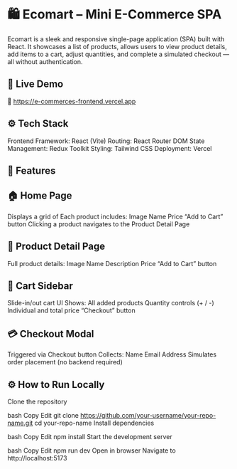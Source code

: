 # 🛍️ Ecomart – Mini E-Commerce SPA
Ecomart is a sleek and responsive single-page application (SPA) built with React. It showcases a list of products, allows users to view product details, add items to a cart, adjust quantities, and complete a simulated checkout — all without authentication.

## 🚀 Live Demo
🔗 https://e-commerces-frontend.vercel.app

## ⚙️ Tech Stack
Frontend Framework: React (Vite)
Routing: React Router DOM
State Management: Redux Toolkit
Styling: Tailwind CSS
Deployment: Vercel
## 🧰 Features
## 🏠 Home Page
Displays a grid of
Each product includes:
Image
Name
Price
“Add to Cart” button
Clicking a product navigates to the Product Detail Page
## 📄 Product Detail Page
Full product details:
Image
Name
Description
Price
“Add to Cart” button
## 🛒 Cart Sidebar
Slide-in/out cart UI
Shows:
All added products
Quantity controls (+ / -)
Individual and total price
“Checkout” button
## 💳 Checkout Modal
Triggered via Checkout button
Collects:
Name
Email
Address
Simulates order placement (no backend required)
## ⚙️ How to Run Locally
Clone the repository

bash Copy Edit git clone https://github.com/your-username/your-repo-name.git cd your-repo-name Install dependencies

bash Copy Edit npm install Start the development server

bash Copy Edit npm run dev Open in browser Navigate to http://localhost:5173

